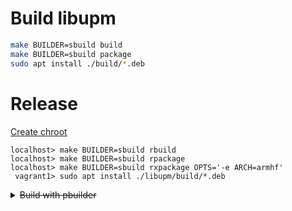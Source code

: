 # Build libupm

```sh
make BUILDER=sbuild build
make BUILDER=sbuild package
sudo apt install ./build/*.deb
```

# Release

[Create chroot](../mps/README.md#create-chroot)

```console
localhost> make BUILDER=sbuild rbuild
localhost> make BUILDER=sbuild rpackage
localhost> make BUILDER=sbuild rxpackage OPTS='-e ARCH=armhf'
 vagrant1> sudo apt install ./libupm/build/*.deb
```

<details>
  <summary><s>Build with pbuilder</s></summary>

  ```console
  localhost> cd ../hosts/debian12 && make up && cd -
  localhost> make BUILDER=pbuilder rbuild
  localhost> make BUILDER=pbuilder rpackage
  localhost> cd ../hosts/debian12
  localhost> vagrant ssh
   vagrant1> sudo apt install ./libupm/build/*.deb

  localhost> make BUILDER=pbuilder rxpackage OPTS='-e ARCH=armhf'
   vagrant1> cd ~/pbuilder/*_result
   vagrant1> python3 -m http.server
   vagrant2> cd ~/pbuilder/*_result
   vagrant2> dpkg-scanpackages . /dev/null >Packages
   vagrant2> pbuilder-dist bookworm armhf update --extrapackages 'libupm-lcd2 libupm-dev' --allow-untrusted --othermirror 'deb [allow-insecure=yes] http://localhost:8000/ ./'
  ```
</details>
